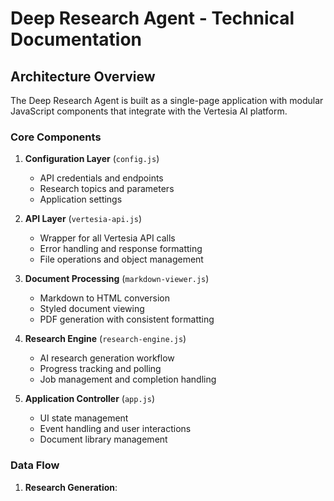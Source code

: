 # Deep Research Agent - Technical Documentation

## Architecture Overview

The Deep Research Agent is built as a single-page application with modular JavaScript components that integrate with the Vertesia AI platform.

### Core Components

1. **Configuration Layer** (`config.js`)
   - API credentials and endpoints
   - Research topics and parameters
   - Application settings

2. **API Layer** (`vertesia-api.js`)
   - Wrapper for all Vertesia API calls
   - Error handling and response formatting
   - File operations and object management

3. **Document Processing** (`markdown-viewer.js`)
   - Markdown to HTML conversion
   - Styled document viewing
   - PDF generation with consistent formatting

4. **Research Engine** (`research-engine.js`)
   - AI research generation workflow
   - Progress tracking and polling
   - Job management and completion handling

5. **Application Controller** (`app.js`)
   - UI state management
   - Event handling and user interactions
   - Document library management

### Data Flow

1. **Research Generation**:
